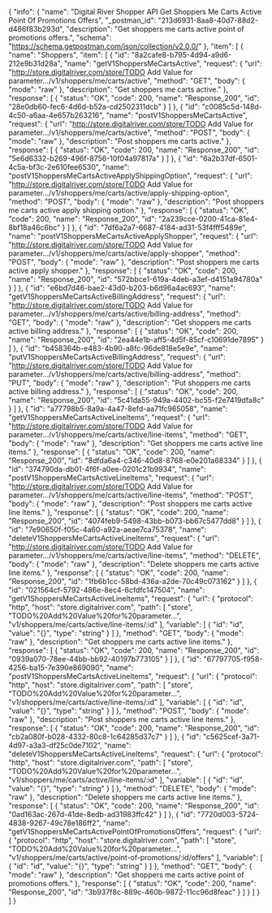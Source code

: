 {
  "info": {
    "name": "Digital River Shopper API Get Shoppers Me Carts Active Point Of Promotions Offers",
    "_postman_id": "213d6931-8aa8-40d7-88d2-d486f83b293d",
    "description": "Get shoppers me carts active point of promotions offers.",
    "schema": "https://schema.getpostman.com/json/collection/v2.0.0/"
  },
  "item": [
    {
      "name": "Shoppers",
      "item": [
        {
          "id": "8a2cafe8-b795-4d94-a9d6-212e9b31d28a",
          "name": "getV1ShoppersMeCartsActive",
          "request": {
            "url": "http://store.digitalriver.com/store/TODO Add Value for parameter.../v1/shoppers/me/carts/active",
            "method": "GET",
            "body": {
              "mode": "raw"
            },
            "description": "Get shoppers me carts active."
          },
          "response": [
            {
              "status": "OK",
              "code": 200,
              "name": "Response_200",
              "id": "28e0db60-fec6-4d6d-b52a-cd2502311dcb"
            }
          ]
        },
        {
          "id": "c0085c5d-148d-4c50-a6aa-4e657b263216",
          "name": "postV1ShoppersMeCartsActive",
          "request": {
            "url": "http://store.digitalriver.com/store/TODO Add Value for parameter.../v1/shoppers/me/carts/active",
            "method": "POST",
            "body": {
              "mode": "raw"
            },
            "description": "Post shoppers me carts active."
          },
          "response": [
            {
              "status": "OK",
              "code": 200,
              "name": "Response_200",
              "id": "5e6d6332-b269-496f-8756-10f04a97817a"
            }
          ]
        },
        {
          "id": "6a2b37df-6501-4c5a-bf3c-2e610fee6530",
          "name": "postV1ShoppersMeCartsActiveApplyShippingOption",
          "request": {
            "url": "http://store.digitalriver.com/store/TODO Add Value for parameter.../v1/shoppers/me/carts/active/apply-shipping-option",
            "method": "POST",
            "body": {
              "mode": "raw"
            },
            "description": "Post shoppers me carts active apply shipping option."
          },
          "response": [
            {
              "status": "OK",
              "code": 200,
              "name": "Response_200",
              "id": "2a239cce-0200-41ca-81e4-8bf18a46c6bc"
            }
          ]
        },
        {
          "id": "7df6a2a7-6687-4184-ad31-53f4fff5489e",
          "name": "postV1ShoppersMeCartsActiveApplyShopper",
          "request": {
            "url": "http://store.digitalriver.com/store/TODO Add Value for parameter.../v1/shoppers/me/carts/active/apply-shopper",
            "method": "POST",
            "body": {
              "mode": "raw"
            },
            "description": "Post shoppers me carts active apply shopper."
          },
          "response": [
            {
              "status": "OK",
              "code": 200,
              "name": "Response_200",
              "id": "572bbce1-619a-4deb-a3ef-d4151a94780a"
            }
          ]
        },
        {
          "id": "e6bd7d46-bae2-43d0-b203-b6d96a4ac693",
          "name": "getV1ShoppersMeCartsActiveBillingAddress",
          "request": {
            "url": "http://store.digitalriver.com/store/TODO Add Value for parameter.../v1/shoppers/me/carts/active/billing-address",
            "method": "GET",
            "body": {
              "mode": "raw"
            },
            "description": "Get shoppers me carts active billing address."
          },
          "response": [
            {
              "status": "OK",
              "code": 200,
              "name": "Response_200",
              "id": "2ea44e1b-aff5-4d5f-85cf-c10691de7895"
            }
          ]
        },
        {
          "id": "b458364b-e483-4b90-a8fc-96de818e5e9e",
          "name": "putV1ShoppersMeCartsActiveBillingAddress",
          "request": {
            "url": "http://store.digitalriver.com/store/TODO Add Value for parameter.../v1/shoppers/me/carts/active/billing-address",
            "method": "PUT",
            "body": {
              "mode": "raw"
            },
            "description": "Put shoppers me carts active billing address."
          },
          "response": [
            {
              "status": "OK",
              "code": 200,
              "name": "Response_200",
              "id": "5c41da55-949a-4402-bc55-f2e7419dfa8c"
            }
          ]
        },
        {
          "id": "a77798b5-8a9a-4a47-8efd-aa71fc965058",
          "name": "getV1ShoppersMeCartsActiveLineItems",
          "request": {
            "url": "http://store.digitalriver.com/store/TODO Add Value for parameter.../v1/shoppers/me/carts/active/line-items",
            "method": "GET",
            "body": {
              "mode": "raw"
            },
            "description": "Get shoppers me carts active line items."
          },
          "response": [
            {
              "status": "OK",
              "code": 200,
              "name": "Response_200",
              "id": "8dfda6a4-c346-40d8-8768-e0e201a68334"
            }
          ]
        },
        {
          "id": "374790da-db01-4f6f-a0ee-0201c21b9934",
          "name": "postV1ShoppersMeCartsActiveLineItems",
          "request": {
            "url": "http://store.digitalriver.com/store/TODO Add Value for parameter.../v1/shoppers/me/carts/active/line-items",
            "method": "POST",
            "body": {
              "mode": "raw"
            },
            "description": "Post shoppers me carts active line items."
          },
          "response": [
            {
              "status": "OK",
              "code": 200,
              "name": "Response_200",
              "id": "4074feb9-5498-43bb-b073-bb67c5477dd8"
            }
          ]
        },
        {
          "id": "7e90650f-f05c-4a60-a92a-aeae7ca75378",
          "name": "deleteV1ShoppersMeCartsActiveLineItems",
          "request": {
            "url": "http://store.digitalriver.com/store/TODO Add Value for parameter.../v1/shoppers/me/carts/active/line-items",
            "method": "DELETE",
            "body": {
              "mode": "raw"
            },
            "description": "Delete shoppers me carts active line items."
          },
          "response": [
            {
              "status": "OK",
              "code": 200,
              "name": "Response_200",
              "id": "1fb6b1cc-58bd-436a-a2de-70c49c073162"
            }
          ]
        },
        {
          "id": "021564cf-5792-486e-8ec4-6cfdfc147504",
          "name": "getV1ShoppersMeCartsActiveLineItems",
          "request": {
            "url": {
              "protocol": "http",
              "host": "store.digitalriver.com",
              "path": [
                "store",
                "TODO%20Add%20Value%20for%20parameter...",
                "v1/shoppers/me/carts/active/line-items/:id"
              ],
              "variable": [
                {
                  "id": "id",
                  "value": "{}",
                  "type": "string"
                }
              ]
            },
            "method": "GET",
            "body": {
              "mode": "raw"
            },
            "description": "Get shoppers me carts active line items."
          },
          "response": [
            {
              "status": "OK",
              "code": 200,
              "name": "Response_200",
              "id": "0939a070-78ee-44bb-bb92-40197b773105"
            }
          ]
        },
        {
          "id": "67797705-f958-4256-ba15-7e390e869090",
          "name": "postV1ShoppersMeCartsActiveLineItems",
          "request": {
            "url": {
              "protocol": "http",
              "host": "store.digitalriver.com",
              "path": [
                "store",
                "TODO%20Add%20Value%20for%20parameter...",
                "v1/shoppers/me/carts/active/line-items/:id"
              ],
              "variable": [
                {
                  "id": "id",
                  "value": "{}",
                  "type": "string"
                }
              ]
            },
            "method": "POST",
            "body": {
              "mode": "raw"
            },
            "description": "Post shoppers me carts active line items."
          },
          "response": [
            {
              "status": "OK",
              "code": 200,
              "name": "Response_200",
              "id": "cb2a080f-b028-4332-80c8-1c64285d37c7"
            }
          ]
        },
        {
          "id": "c5625cef-3a71-4d97-a3a3-df25c0de7102",
          "name": "deleteV1ShoppersMeCartsActiveLineItems",
          "request": {
            "url": {
              "protocol": "http",
              "host": "store.digitalriver.com",
              "path": [
                "store",
                "TODO%20Add%20Value%20for%20parameter...",
                "v1/shoppers/me/carts/active/line-items/:id"
              ],
              "variable": [
                {
                  "id": "id",
                  "value": "{}",
                  "type": "string"
                }
              ]
            },
            "method": "DELETE",
            "body": {
              "mode": "raw"
            },
            "description": "Delete shoppers me carts active line items."
          },
          "response": [
            {
              "status": "OK",
              "code": 200,
              "name": "Response_200",
              "id": "0ad163ac-267d-41de-8edb-ad31983ffc42"
            }
          ]
        },
        {
          "id": "7720d003-5724-4838-9267-49c78e186ff2",
          "name": "getV1ShoppersMeCartsActivePointOfPromotionsOffers",
          "request": {
            "url": {
              "protocol": "http",
              "host": "store.digitalriver.com",
              "path": [
                "store",
                "TODO%20Add%20Value%20for%20parameter...",
                "v1/shoppers/me/carts/active/point-of-promotions/:id/offers"
              ],
              "variable": [
                {
                  "id": "id",
                  "value": "{}",
                  "type": "string"
                }
              ]
            },
            "method": "GET",
            "body": {
              "mode": "raw"
            },
            "description": "Get shoppers me carts active point of promotions offers."
          },
          "response": [
            {
              "status": "OK",
              "code": 200,
              "name": "Response_200",
              "id": "3b937f8c-889c-460b-9872-11cc96d8feac"
            }
          ]
        }
      ]
    }
  ]
}